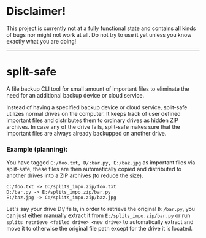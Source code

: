 # Disclaimer!
This project is currently not at a fully functional state and contains all kinds of bugs nor might not work at all.
Do not try to use it yet unless you know exactly what you are doing!

---

# split-safe
A file backup CLI tool for small amount of important files to eliminate the need for an additional backup device or 
cloud service.

Instead of having a specified backup device or cloud service, split-safe utilizes normal drives on the computer.
It keeps track of user defined important files and distributes them to ordinary drives as hidden ZIP archives.
In case any of the drive fails, split-safe makes sure that the important files are always already backupped on another 
drive.

### Example (planning):
You have tagged ```C:/foo.txt, D/:bar.py, E:/baz.jpg``` as important files via split-safe, these files are then
automatically copied and distributed to another drives into a ZIP archives (to reduce the size).  

```C:/foo.txt -> D:/splits_impo.zip/foo.txt```  
```D:/bar.py -> E:/splits_impo.zip/bar.py```  
```E:/baz.jpg -> C:/splits_impo.zip/baz.jpg```  

Let's say your drive D:/ fails, in order to retrieve the original ```D:/bar.py```, you can just either manually extract
it from ```E:/splits_impo.zip/bar.py``` or run ```splits retrieve <failed drive> <new drive>``` to automatically 
extract and move it to otherwise the original file path except for the drive it is located.